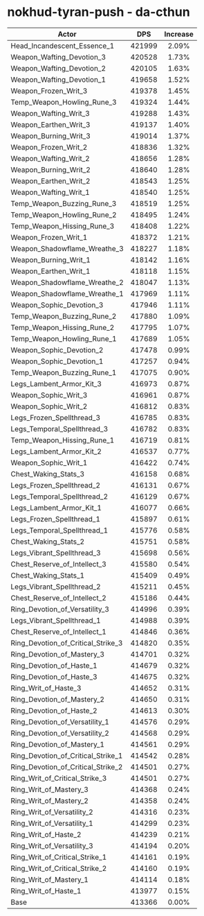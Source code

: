 # nokhud-tyran-push - da-cthun
| Actor | DPS | Increase |
|---|:---:|:---:|
|Head_Incandescent_Essence_1|421999|2.09%|
|Weapon_Wafting_Devotion_3|420528|1.73%|
|Weapon_Wafting_Devotion_2|420105|1.63%|
|Weapon_Wafting_Devotion_1|419658|1.52%|
|Weapon_Frozen_Writ_3|419378|1.45%|
|Temp_Weapon_Howling_Rune_3|419324|1.44%|
|Weapon_Wafting_Writ_3|419288|1.43%|
|Weapon_Earthen_Writ_3|419137|1.40%|
|Weapon_Burning_Writ_3|419014|1.37%|
|Weapon_Frozen_Writ_2|418836|1.32%|
|Weapon_Wafting_Writ_2|418656|1.28%|
|Weapon_Burning_Writ_2|418640|1.28%|
|Weapon_Earthen_Writ_2|418543|1.25%|
|Weapon_Wafting_Writ_1|418540|1.25%|
|Temp_Weapon_Buzzing_Rune_3|418519|1.25%|
|Temp_Weapon_Howling_Rune_2|418495|1.24%|
|Temp_Weapon_Hissing_Rune_3|418408|1.22%|
|Weapon_Frozen_Writ_1|418372|1.21%|
|Weapon_Shadowflame_Wreathe_3|418227|1.18%|
|Weapon_Burning_Writ_1|418142|1.16%|
|Weapon_Earthen_Writ_1|418118|1.15%|
|Weapon_Shadowflame_Wreathe_2|418047|1.13%|
|Weapon_Shadowflame_Wreathe_1|417969|1.11%|
|Weapon_Sophic_Devotion_3|417946|1.11%|
|Temp_Weapon_Buzzing_Rune_2|417880|1.09%|
|Temp_Weapon_Hissing_Rune_2|417795|1.07%|
|Temp_Weapon_Howling_Rune_1|417689|1.05%|
|Weapon_Sophic_Devotion_2|417478|0.99%|
|Weapon_Sophic_Devotion_1|417257|0.94%|
|Temp_Weapon_Buzzing_Rune_1|417075|0.90%|
|Legs_Lambent_Armor_Kit_3|416973|0.87%|
|Weapon_Sophic_Writ_3|416961|0.87%|
|Weapon_Sophic_Writ_2|416812|0.83%|
|Legs_Frozen_Spellthread_3|416785|0.83%|
|Legs_Temporal_Spellthread_3|416782|0.83%|
|Temp_Weapon_Hissing_Rune_1|416719|0.81%|
|Legs_Lambent_Armor_Kit_2|416537|0.77%|
|Weapon_Sophic_Writ_1|416422|0.74%|
|Chest_Waking_Stats_3|416158|0.68%|
|Legs_Frozen_Spellthread_2|416131|0.67%|
|Legs_Temporal_Spellthread_2|416129|0.67%|
|Legs_Lambent_Armor_Kit_1|416077|0.66%|
|Legs_Frozen_Spellthread_1|415897|0.61%|
|Legs_Temporal_Spellthread_1|415776|0.58%|
|Chest_Waking_Stats_2|415751|0.58%|
|Legs_Vibrant_Spellthread_3|415698|0.56%|
|Chest_Reserve_of_Intellect_3|415580|0.54%|
|Chest_Waking_Stats_1|415409|0.49%|
|Legs_Vibrant_Spellthread_2|415211|0.45%|
|Chest_Reserve_of_Intellect_2|415186|0.44%|
|Ring_Devotion_of_Versatility_3|414996|0.39%|
|Legs_Vibrant_Spellthread_1|414988|0.39%|
|Chest_Reserve_of_Intellect_1|414846|0.36%|
|Ring_Devotion_of_Critical_Strike_3|414820|0.35%|
|Ring_Devotion_of_Mastery_3|414701|0.32%|
|Ring_Devotion_of_Haste_1|414679|0.32%|
|Ring_Devotion_of_Haste_3|414675|0.32%|
|Ring_Writ_of_Haste_3|414652|0.31%|
|Ring_Devotion_of_Mastery_2|414650|0.31%|
|Ring_Devotion_of_Haste_2|414613|0.30%|
|Ring_Devotion_of_Versatility_1|414576|0.29%|
|Ring_Devotion_of_Versatility_2|414568|0.29%|
|Ring_Devotion_of_Mastery_1|414561|0.29%|
|Ring_Devotion_of_Critical_Strike_1|414542|0.28%|
|Ring_Devotion_of_Critical_Strike_2|414501|0.27%|
|Ring_Writ_of_Critical_Strike_3|414501|0.27%|
|Ring_Writ_of_Mastery_3|414368|0.24%|
|Ring_Writ_of_Mastery_2|414358|0.24%|
|Ring_Writ_of_Versatility_2|414316|0.23%|
|Ring_Writ_of_Versatility_1|414299|0.23%|
|Ring_Writ_of_Haste_2|414239|0.21%|
|Ring_Writ_of_Versatility_3|414194|0.20%|
|Ring_Writ_of_Critical_Strike_1|414161|0.19%|
|Ring_Writ_of_Critical_Strike_2|414160|0.19%|
|Ring_Writ_of_Mastery_1|414114|0.18%|
|Ring_Writ_of_Haste_1|413977|0.15%|
|Base|413366|0.00%|
